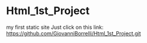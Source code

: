 # Html_1st_Project
my first static site
Just click on this link:
https://github.com/GiovanniBorrelli/Html_1st_Project.git
